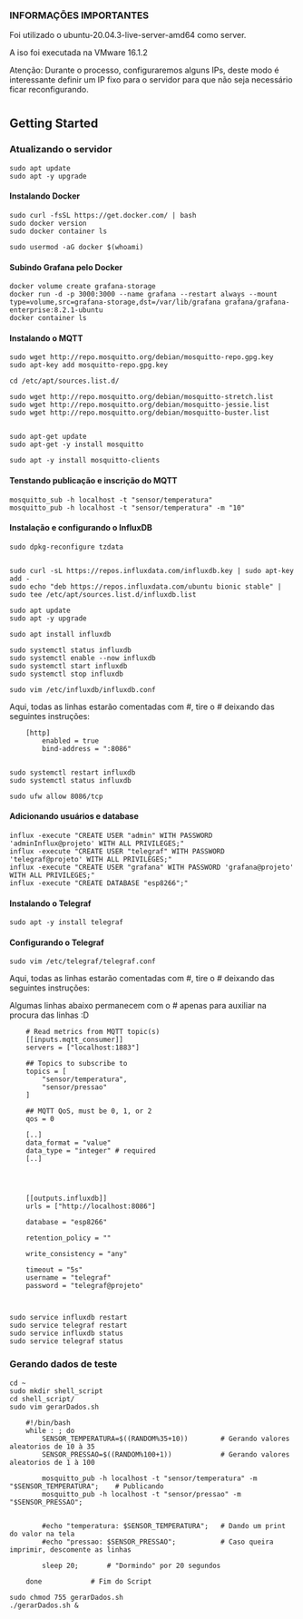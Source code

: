 ### INFORMAÇÕES IMPORTANTES
Foi utilizado o ubuntu-20.04.3-live-server-amd64 como server.

A iso foi executada na VMware 16.1.2

Atenção: Durante o processo, configuraremos alguns IPs, deste modo é interessante definir um IP fixo para o servidor para que não seja necessário ficar reconfigurando.


#

## Getting Started

### Atualizando o servidor
    sudo apt update
    sudo apt -y upgrade

#### Instalando Docker

    sudo curl -fsSL https://get.docker.com/ | bash
    sudo docker version
    sudo docker container ls
    
    sudo usermod -aG docker $(whoami) 


#### Subindo Grafana pelo Docker

    docker volume create grafana-storage
    docker run -d -p 3000:3000 --name grafana --restart always --mount type=volume,src=grafana-storage,dst=/var/lib/grafana grafana/grafana-enterprise:8.2.1-ubuntu
    docker container ls


#### Instalando o MQTT

    sudo wget http://repo.mosquitto.org/debian/mosquitto-repo.gpg.key
    sudo apt-key add mosquitto-repo.gpg.key

    cd /etc/apt/sources.list.d/

    sudo wget http://repo.mosquitto.org/debian/mosquitto-stretch.list 
    sudo wget http://repo.mosquitto.org/debian/mosquitto-jessie.list
    sudo wget http://repo.mosquitto.org/debian/mosquitto-buster.list


    sudo apt-get update
    sudo apt-get -y install mosquitto

    sudo apt -y install mosquitto-clients


#### Tenstando publicação e inscrição do MQTT

    mosquitto_sub -h localhost -t "sensor/temperatura"
    mosquitto_pub -h localhost -t "sensor/temperatura" -m "10"


#### Instalação e configurando o InfluxDB

    sudo dpkg-reconfigure tzdata


    sudo curl -sL https://repos.influxdata.com/influxdb.key | sudo apt-key add -
    sudo echo "deb https://repos.influxdata.com/ubuntu bionic stable" | sudo tee /etc/apt/sources.list.d/influxdb.list

    sudo apt update
    sudo apt -y upgrade

    sudo apt install influxdb

    sudo systemctl status influxdb
    sudo systemctl enable --now influxdb
    sudo systemctl start influxdb
    sudo systemctl stop influxdb

    sudo vim /etc/influxdb/influxdb.conf

Aqui, todas as linhas estarão comentadas com #, tire o # deixando das seguintes instruções:

        [http]
            enabled = true
            bind-address = ":8086"
                

    sudo systemctl restart influxdb
    sudo systemctl status influxdb

    sudo ufw allow 8086/tcp

#### Adicionando usuários e database

    influx -execute "CREATE USER "admin" WITH PASSWORD 'adminInflux@projeto' WITH ALL PRIVILEGES;"
    influx -execute "CREATE USER "telegraf" WITH PASSWORD 'telegraf@projeto' WITH ALL PRIVILEGES;"
    influx -execute "CREATE USER "grafana" WITH PASSWORD 'grafana@projeto' WITH ALL PRIVILEGES;"
    influx -execute "CREATE DATABASE "esp8266";"




#### Instalando o Telegraf

    sudo apt -y install telegraf


#### Configurando o Telegraf

    
    sudo vim /etc/telegraf/telegraf.conf
    
Aqui, todas as linhas estarão comentadas com #, tire o # deixando das seguintes instruções:

Algumas linhas abaixo permanecem com o # apenas para auxiliar na procura das linhas :D


        # Read metrics from MQTT topic(s)
        [[inputs.mqtt_consumer]]
        servers = ["localhost:1883"]

        ## Topics to subscribe to
        topics = [
            "sensor/temperatura",
            "sensor/pressao"
        ]

        ## MQTT QoS, must be 0, 1, or 2
        qos = 0

        [..]
        data_format = "value"
        data_type = "integer" # required
        [..]




        [[outputs.influxdb]]  
        urls = ["http://localhost:8086"]

        database = "esp8266"

        retention_policy = ""

        write_consistency = "any"

        timeout = "5s"
        username = "telegraf"
        password = "telegraf@projeto"



    sudo service influxdb restart
    sudo service telegraf restart
    sudo service influxdb status
    sudo service telegraf status
    
### Gerando dados de teste

    cd ~
    sudo mkdir shell_script
    cd shell_script/
    sudo vim gerarDados.sh

        #!/bin/bash
        while : ; do
            SENSOR_TEMPERATURA=$((RANDOM%35+10))        # Gerando valores aleatorios de 10 à 35
            SENSOR_PRESSAO=$((RANDOM%100+1))            # Gerando valores aleatorios de 1 à 100

            mosquitto_pub -h localhost -t "sensor/temperatura" -m "$SENSOR_TEMPERATURA";    # Publicando
            mosquitto_pub -h localhost -t "sensor/pressao" -m "$SENSOR_PRESSAO";            


            #echo "temperatura: $SENSOR_TEMPERATURA";   # Dando um print do valor na tela
            #echo "pressao: $SENSOR_PRESSAO";           # Caso queira imprimir, descomente as linhas 

            sleep 20;       # "Dormindo" por 20 segundos

        done            # Fim do Script
    
    sudo chmod 755 gerarDados.sh
    ./gerarDados.sh &
